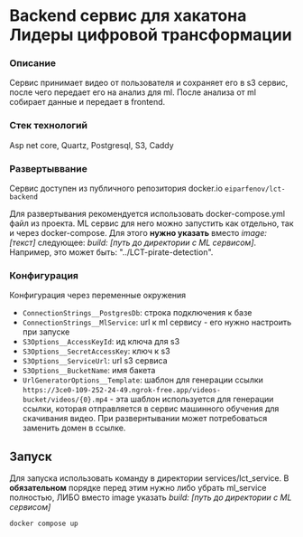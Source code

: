 # Backend сервис для хакатона Лидеры цифровой трансформации

### Описание
Сервис принимает видео от пользователя и сохраняет его в s3 сервис, после чего передает его на анализ для ml. 
После анализа от ml собирает данные и передает в frontend. 

### Стек технологий
Asp net core, Quartz, Postgresql, S3, Caddy

### Развертыввание
Сервис доступен из публичного репозитория docker.io `eiparfenov/lct-backend`

Для развертывания рекомендуется использовать docker-compose.yml файл из проекта. ML сервис для него можно запустить как отдельно, так и через docker-compose. Для этого **нужно указать** вместо _image: [текст]_ следующее: _build: [путь до директории с ML сервисом]_. Например, это может быть: "../LCT-pirate-detection". 

### Конфигурация
Конфигурация через переменные окружения
* `ConnectionStrings__PostgresDb`: строка подключения к базе
* `ConnectionStrings__MlService`: url к ml сервису - его нужно настроить при запуске
* `S3Options__AccessKeyId`: ид ключа для s3
* `S3Options__SecretAccessKey`: ключ к s3
* `S3Options__ServiceUrl`: url s3 сервиса
* `S3Options__BucketName`: имя бакета
* `UrlGeneratorOptions__Template`: шаблон для генерации ссылки `https://3ce0-109-252-24-49.ngrok-free.app/videos-bucket/videos/{0}.mp4` - эта шаблон используется для генерации ссылки, которая отправляется в сервис машинного обучения для скачивания видео. При развернтывании может потребоваться заменить домен в ссылке.

## Запуск
Для запуска использовать команду в директории services/lct_service. В **обязательном** порядке перед этим нужно либо убрать ml_service полностью, ЛИБО вместо image указать  _build: [путь до директории с ML сервисом]_
```bash
docker compose up
```
